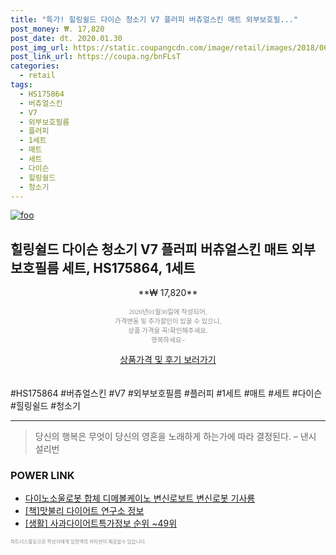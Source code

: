 ```yaml
--- 
title: "특가! 힐링쉴드 다이슨 청소기 V7 플러피 버츄얼스킨 매트 외부보호필..." 
post_money: ₩. 17,820 
post_date: dt. 2020.01.30 
post_img_url: https://static.coupangcdn.com/image/retail/images/2018/06/22/16/9/7c12b824-0263-4489-81c3-03d80b033cab.jpg 
post_link_url: https://coupa.ng/bnFLsT 
categories: 
  - retail 
tags: 
  - HS175864 
  - 버츄얼스킨 
  - V7 
  - 외부보호필름 
  - 플러피 
  - 1세트 
  - 매트 
  - 세트 
  - 다이슨 
  - 힐링쉴드 
  - 청소기 
--- 
```

[![foo](https://static.coupangcdn.com/image/retail/images/2018/06/22/16/9/7c12b824-0263-4489-81c3-03d80b033cab.jpg)](https://coupa.ng/bnFLsT) 

## 힐링쉴드 다이슨 청소기 V7 플러피 버츄얼스킨 매트 외부보호필름 세트, HS175864, 1세트 
<p style="text-align: center;">**₩ 17,820**</p> 
<p style="text-align: center;"><span style="color: #898c8f; font-family: Georgia,Times,serif; font-size: 0.75em;">2020년01월30일에 작성되어, <br>가격변동 및 추가할인이 있을 수 있으니,<br> 상품 가격을 꼭!확인해주세요.<br>행복하세요~</span> 
</p>	 
<div markdown="0" style="text-align: center;"><a href="https://coupa.ng/bnFLsT" class="btn btn--success">상품가격 및 후기 보러가기</a></div> 
<br><br> 
  #HS175864 #버츄얼스킨 #V7 #외부보호필름 #플러피 #1세트 #매트 #세트 #다이슨 #힐링쉴드 #청소기 
<hr> 

> 당신의 행복은 무엇이 당신의 영혼을 노래하게 하는가에 따라 결정된다. – 낸시 설리번 


### POWER LINK

* <a href="https://blog.naver.com/fasyy4321/221787049689" target="_blank">다이노소울로봇 합체 디메볼케이노 변신로보트 변신로봇 기사룡</a>
* <a href="https://blog.naver.com/fasyy4321/221761047051" target="_blank">[책]맛불리 다이어트 연구소 정보</a>
* <a href="https://blog.naver.com/sakai111/221773495707" target="_blank"> [생활] 사과다이어트특가정보 순위 ~49위</a>

<span style="color: #898c8f; font-family: Georgia,Times,serif; font-size: 0.55em;">파트너스활동으로 작성자에게 일정액의 커미션이 제공될수 있습니다.</span> 
